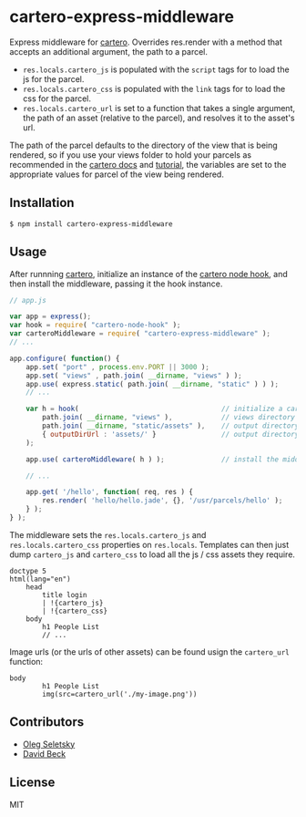 # cartero-express-middleware

Express middleware for [cartero](https://github.com/rotundasoftware/cartero). Overrides res.render with a method that accepts an additional argument, the path to a parcel.

* `res.locals.cartero_js` is populated with the `script` tags for to load the js for the parcel.
* `res.locals.cartero_css` is populated with the `link` tags for to load the css for the parcel.
* `res.locals.cartero_url` is set to a function that takes a single argument, the path of an asset (relative to the parcel), and resolves it to the asset's url.

The path of the parcel defaults to the directory of the view that is being rendered, so if you use your views folder to hold your parcels as recommended in the [cartero docs](https://github.com/rotundasoftware/cartero#packages-and-parcels) and [tutorial](https://github.com/rotundasoftware/cartero-tutorial), the variables are set to the appropriate values for parcel of the view being rendered.

## Installation
```
$ npm install cartero-express-middleware
```

## Usage

After runnning [cartero](https://github.com/rotundasoftware/cartero), initialize an instance of the [cartero node hook](https://github.com/rotundasoftware/cartero-node-hook), and then install the middleware, passing it the hook instance.

```javascript
// app.js

var app = express();
var hook = require( "cartero-node-hook" );
var carteroMiddleware = require( "cartero-express-middleware" );
// ...

app.configure( function() {
	app.set( "port" , process.env.PORT || 3000 );
	app.set( "views" , path.join( __dirname, "views" ) );
	app.use( express.static( path.join( __dirname, "static" ) ) );
	// ...

	var h = hook(									// initialize a cartero hook
		path.join( __dirname, "views" ),			// views directory
		path.join( __dirname, "static/assets" ),	// output directory
		{ outputDirUrl : 'assets/' }				// output directory base url
	);

	app.use( carteroMiddleware( h ) );			    // install the middleware

	// ...

	app.get( '/hello', function( req, res ) {
		res.render( 'hello/hello.jade', {}, '/usr/parcels/hello' );
	} );
} );
```

The middleware sets the `res.locals.cartero_js` and `res.locals.cartero_css` properties on `res.locals`. Templates can then just dump `cartero_js` and `cartero_css` to load all the js / css assets they require.

```jade
doctype 5
html(lang="en")
    head
        title login
        | !{cartero_js}
        | !{cartero_css} 
    body
        h1 People List
        // ...
```

Image urls (or the urls of other assets) can be found usign the `cartero_url` function:

```
body
        h1 People List
        img(src=cartero_url('./my-image.png'))
```

## Contributors

* [Oleg Seletsky](https://github.com/go-oleg)
* [David Beck](https://twitter.com/davegbeck)

## License

MIT
